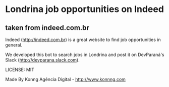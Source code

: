 # Londrina job opportunities on Indeed

## taken from indeed.com.br

Indeed (http://indeed.com.br) is a great website to find job opportunities in general.

We developed this bot to search jobs in Londrina and post it on DevParaná's Slack (http://devparana.slack.com).

LICENSE: MIT

Made By Konng Agência Digital - http://www.konnng.com
